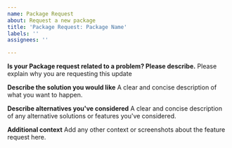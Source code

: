 ```yaml
---
name: Package Request
about: Request a new package
title: 'Package Request: Package Name'
labels: ''
assignees: ''

---
```


**Is your Package request related to a problem? Please describe.**
Please explain why you are requesting this update

**Describe the solution you would like**
A clear and concise description of what you want to happen.

**Describe alternatives you've considered**
A clear and concise description of any alternative solutions or features you've considered.

**Additional context**
Add any other context or screenshots about the feature request here.
